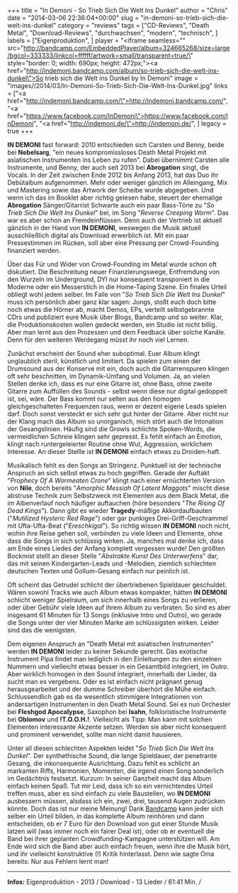 +++
title = "In Demoni - So Trieb Sich Die Welt Ins Dunkel"
author = "Chris"
date = "2014-03-06 22:36:04+00:00"
slug = "in-demoni-so-trieb-sich-die-welt-ins-dunkel"
category = "reviews"
tags = ["CD-Reviews", "Death Metal", "Download-Reviews", "durchwachsen", "modern", "technisch", ]
labels = ["Eigenproduktion", ]
player = "<iframe seamless=\"\" src=\"http://bandcamp.com/EmbeddedPlayer/album=324665268/size=large/bgcol=333333/linkcol=ffffff/artwork=small/transparent=true/\" style=\"border: 0; width: 690px; height: 472px;\"><a href=\"http://indemoni.bandcamp.com/album/so-trieb-sich-die-welt-ins-dunkel\">So trieb sich die Welt ins Dunkel by In Demoni</a></iframe>"
image = "images//2014/03/In-Demoni-So-Trieb-Sich-Die-Welt-Ins-Dunkel.jpg"
links = ["<a href=\"http://indemoni.bandcamp.com/\">http://indemoni.bandcamp.com/</a>", "<a href=\"https://www.facebook.com/InDemoni\">https://www.facebook.com/InDemoni</a>", "<a href=\"http://indemoni.de/\">http://indemoni.de/</a>", ]
legacy = true
+++

**IN DEMONI** fast forward: 2010 entschieden sich Carsten und Benny, beide bei **Nebelsarg**, "ein neues kompromissloses Death Metal Projekt mit asiatischen Instrumenten ins Leben zu rufen". Dabei übernimmt Carsten alle Instrumente, und Benny, der auch seit 2013 bei **Abrogation** singt, die Vocals. In der Zeit zwischen Ende 2012 bis Anfang 2013, hat das Duo ihr Debütalbum aufgenommen. Mehr oder weniger gänzlich im Alleingang, Mix und Mastering sowie das Artwork der Scheibe wurde abgegeben. Und wenn ich das im Booklet aber richtig gelesen habe, steuert der ehemalige **Abrogation** Sänger/Gitarrist Schwarte auch ein paar Bass-Töne zu "_So Trieb Sich Die Welt Ins Dunkel_" bei, im Song "_Reverse Creeping Worm_". Das war es aber schon an Fremdeinflüssen. Denn auch der Vertrieb ist aktuell gänzlich in der Hand von **IN DEMONI**, weswegen die Musik aktuell ausschließlich digital als Download erwerblich ist. Mit ein paar Pressestimmen im Rücken, soll aber eine Pressung per Crowd-Founding finanziert werden.

Über das Für und Wider von Crowd-Founding im Metal wurde schon oft diskutiert. Die Beschreitung neuer Finanzierungswege, Entfremdung von den Wurzeln im Underground, DYI nur konsequent transponiert in die Moderne oder ein Messerstich in die Home-Taping Szene. Ein finales Urteil obliegt wohl jedem selber. Im Falle von "_So Trieb Sich Die Welt Ins Dunkel_" muss ich persönlich aber ganz klar sagen: Jungs, stoßt euch doch bitte noch etwas die Hörner ab, macht Demos, EPs, verteilt selbstgebrannte CDrs und publiziert eure Musik über Blogs, Bandcamp und so weiter. Klar, die Produktionskosten wollen gedeckt werden, ein Studio ist nicht billig. Aber man lernt aus den Prozessen und dem Feedback über solche Kanäle. Denn für den weiteren Werdegang müsst ihr noch viel Lernen.

Zunächst erscheint der Sound eher suboptimal. Euer Album klingt unglaublich steril, künstlich und limitiert. Da spielen zum einen der Drumsound aus der Konserve mit ein, doch auch die Gitarrenspuren klingen oft sehr beschnitten, im Dynamik-Umfang und Volumen. Ja, an vielen Stellen denke ich, dass es nur eine Gitarre ist, ohne Bass, ohne zweite Gitarre zum Auffüllen des Sounds - selbst wenn diese nur digital gedoppelt ist, sei, wäre. Der Bass kommt nur selten aus den homogen gleichgeschalteten Frequenzen raus, wenn er dezent eigene Leads spielen darf. Doch sonst versteckt er sich sehr gut hinter der Gitarre. Aber nicht nur der Klang mach das Album so unorganisch, mich stört auch die Intonation der Gesangslinien. Häufig sind die Growls schlichte Spoken-Words, die vermeidlichen Schreie klingen sehr gepresst. Es fehlt einfach an Emotion, klingt nach runtergeleierter Routine ohne Wut, Aggression, wirklichem Interesse. An dieser Stellle ist **IN DEMONI** einfach etwas zu Droiden-haft.

Musikalisch fehlt es den Songs an Stringenz. Punktuell ist der technische Anspruch an sich selbst etwas zu hoch gegriffen. Gerade der Auftakt "_Prophecy Of A Wormeaten Crone_" klingt nach einer ernüchterten Version von **Nile**, doch bereits "_Amorphic Messiah Of Latent Maggots_" mischt diese abstruse Technik zum Selbstzweck mit Elementen aus dem Black Metal, die im Albenverlauf noch häufiger auftauchen (höre besonders "_The Rising Of Dead Kings_"). Dann gibt es wieder **Tragedy**-mäßige Akkordaufbauten ("_Mutilized Hysteric Red Rage_") oder gar punkiges Drei-Griff-Geschrammel mit Ufta-Ufta-Beat ("_Ereschkigal_"). So richtig wissen **IN DEMONI** noch nicht, wohin ihre Reise gehen soll, verbinden zu viele Ideen und Elemente, ohne dass die Songs in sich schlüssig wirken. Ja, manches mal denke ich, dass am Ende eines Liedes der Anfang komplett vergessen wurde!
Den größten Bockmist stellt an dieser Stelle "_Abstrakte Kunst Des Unterwerfens_" dar, das mit seinen Kindergarten-Leads und -Melodien, ziemlich schlechten deutschen Texten und Gollum-Gesang einfach nur peinlich ist.

Oft scheint das Getrudel schlicht der übertriebenen Spieldauer geschuldet. Wären sowohl Tracks wie auch Album etwas kompakter, hätten **IN DEMONI** schlicht weniger Spielraum, um sich innerhalb eines Songs zu verlieren, oder über Gebühr viele Ideen auf ihrem Album zu verbraten. So sind es aber insgesamt 61 Minuten für 13 Songs (inklusive Intro und Outro), wo gerade die Songs unter der vier Minuten Marke am schlüssigsten wirken. Leider sind das die wenigsten.

Dem eigenen Anspruch an "Death Metal mit asiatischen Instrumenten" werden **IN DEMONI** leider zu keiner Sekunde gerecht. Das exotische Instrument Pipa findet man lediglich in den Einleitungen zu den einzelnen Nummern und vielleicht etwas besser in ein Gesamtbild integriert, im Outro. Aber wirklich homogen in den Sound integriert, innerhalb der Lieder, da sucht man es vergebens. Oder es ist einfach nicht prägnant genug herausgearbeitet und der dumme Schreiber überhört die Mühe einfach. Schlussendlich gab es da wesentlich stimmigere Integrationen von andersartigen Instrumenten in den Death Metal Sound. Sei es nun Orchester bei **Fleshgod Apocalypse**, Saxophon bei **Isahn**, folkloristische Instrumente bei **Oblomov** und **!T.O.O.H.!**. Vielleicht als Tipp: Man kann mit solchen Elementen interessante Akzente setzen. Werden sie aber nicht konsequent und prominent verwendet, sollte man nicht damit hausieren.

Unter all diesen schlechten Aspekten leidet "_So Trieb Sich Die Welt Ins Dunkel_". Der synthethische Sound, die lange Spieldauer, der penetrante Gesang, die inkonsequente Ausrichtung. Dazu fehlt es schlicht an markanten Riffs, Harmonien, Momenten, die irgend einen Song sonderlich im Gedächtnis festsetzt. Kurzum: In seiner Ganzheit macht das Album einfach keinen Spaß. Tut mir Leid, dass ich so ein vernichtendes Urteil treffen muss, aber es sind einfach zu viele Baustellen, wo **IN DEMONI** ausbessern müssen, alsdass ich ein, zwei, drei, tausend Augen zudrücken könnte. Doch das ist nur meine Meinung! Dank <a href="http://indemoni.bandcamp.com/">Bandcamp</a> kann jeder sich selber ein Urteil bilden, in das komplette Album reinhören und dann entscheiden, ob er 7 Euro für den Download von gut einer Stunde Musik latzen will (was immer noch ein fairer Deal ist), oder ob er eventuell die Band bei ihrer geplanten Crowdfunding-Kampagne unterstützen will. Am Ende wird sich die Band aber auch einfach freuen, wenn ihre die Musik hört, und ihr vielleicht konstruktive (!) Kritik hinterlasst. Denn wie sagte  Oma bereits: Nur aus Fehlern lernt man!





---
**Infos:**
Eigenproduktion - 2013 / 
Download - 13 Lieder / 61:41 Min. / 
